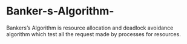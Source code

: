 # Banker-s-Algorithm-
Bankers’s Algorithm is resource allocation and deadlock avoidance algorithm which test all the request made by processes for resources.
